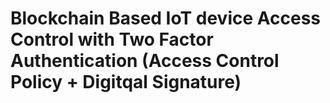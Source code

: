 # Blockchain Based IoT device Access Control with Two Factor Authentication (Access Control Policy + Digitqal Signature)

